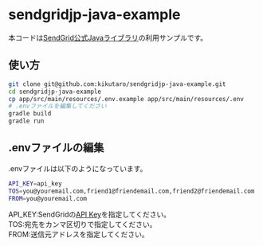 # sendgridjp-java-example

本コードは[SendGrid公式Javaライブラリ](https://github.com/sendgrid/sendgrid-java)の利用サンプルです。

## 使い方

```bash
git clone git@github.com:kikutaro/sendgridjp-java-example.git
cd sendgridjp-java-example
cp app/src/main/resources/.env.example app/src/main/resources/.env
# .envファイルを編集してください
gradle build
gradle run
```

## .envファイルの編集
.envファイルは以下のようになっています。

```bash
API_KEY=api_key
TOS=you@youremail.com,friend1@friendemail.com,friend2@friendemail.com
FROM=you@youremail.com
```
API_KEY:SendGridの[API Key](https://sendgrid.kke.co.jp/docs/User_Manual_JP/Settings/api_keys.html)を指定してください。  
TOS:宛先をカンマ区切りで指定してください。  
FROM:送信元アドレスを指定してください。  
